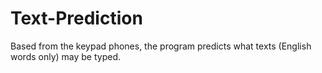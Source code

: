 # Text-Prediction
Based from the keypad phones, the program predicts what texts (English words only) may be typed.
